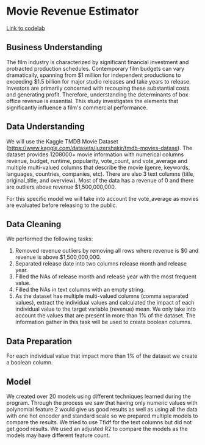 # Movie Revenue Estimator

[Link to codelab](MovieRevenueEstimator.ipynb)

## Business Understanding

The film industry is characterized by significant financial investment and protracted production schedules. Contemporary film budgets can vary dramatically, spanning from $1 million for independent productions to exceeding $1.5 billion for major studio releases and take years to release. Investors are primarily concerned with recouping these substantial costs and generating profit. Therefore, understanding the determinants of box office revenue is essential. This study investigates the elements that significantly influence a film's commercial performance.

## Data Understanding

We will use the Kaggle TMDB Movie Dataset (https://www.kaggle.com/datasets/juzershakir/tmdb-movies-datase). The dataset provides 1208000+ movie information with numerical columns revenue, budget, runtime, popularity, vote_count, and vote_average and multiple multi-valued columns that describe the movie (genre, keywords, languages, countries, companies, etc). There are also 3 text columns (title, original_title, and overview). Most of the data has a revenue of 0 and there are outliers above revenue $1,500,000,000. 

For this specific model we will take into account the vote_average as movies are evaluated before releasing to the public.

## Data Cleaning

We performed the following tasks:

1. Removed revenue outliers by removing all rows where revenue is $0 and revenue is above $1,500,000,000.
2. Separated release date into two columns release month and release year.
3. Filled the NAs of release month and release year with the most frequent value.
4. Filled the NAs in text columns with an empty string.
5. As the dataset has multiple multi-valued columns (comma separated values), extract the individual values and calculated the impact of each individual value to the target variable (revenue) mean. We only take into account the values that are present in more than 1% of the dataset. The information gather in this task will be used to create boolean columns.

## Data Preparation

For each individual value that impact more than 1% of the dataset we create a boolean column.

## Model

We created over 20 models using different techniques learned during the program. Through the process we saw that having only numeric values with polynomial feature 2 would give us good results as well as using all the data with one hot encoder and standard scale so we prepared multiple models to compare the results. We tried to use Tfidf for the text columns but did not get good results. We used an adjusted R2 to compare the models as the models may have different feature count. 
